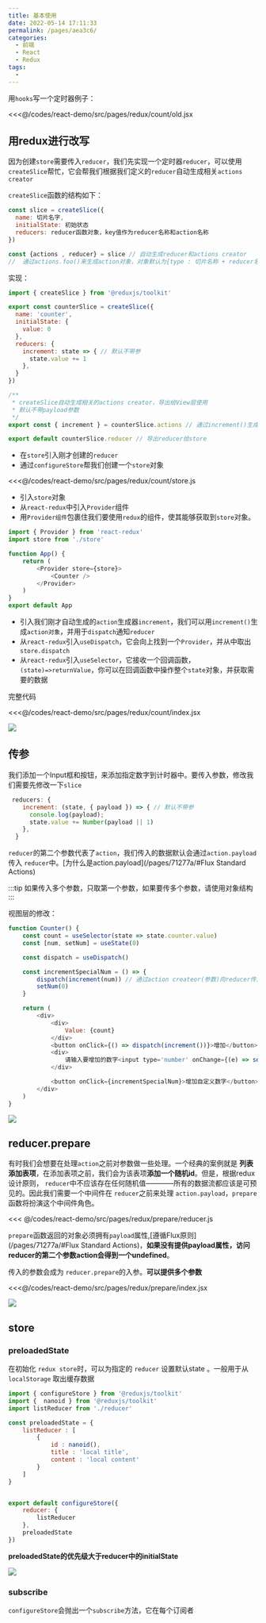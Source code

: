 ```yaml
---
title: 基本使用
date: 2022-05-14 17:11:33
permalink: /pages/aea3c6/
categories:
  - 前端
  - React
  - Redux
tags:
  - 
---
```


用`hooks`写一个定时器例子：

<<<@/codes/react-demo/src/pages/redux/count/old.jsx

## 用redux进行改写

因为创建`store`需要传入`reducer`，我们先实现一个定时器`reducer`，可以使用`createSlice`帮忙，它会帮我们根据我们定义的`reducer`自动生成相关`actions creator`

`createSlice`函数的结构如下：

```js
const slice = createSlice({
  name: 切片名字,
  initialState: 初始状态
  reducers: reducer函数对象，key值作为reducer名称和action名称
})

const {actions , reducer} = slice // 自动生成reducer和actions creator
//  通过actions.foo()来生成action对象，对象默认为{type : 切片名称 + reducer名称}
```

实现：

```js
import { createSlice } from '@reduxjs/toolkit'

export const counterSlice = createSlice({
  name: 'counter',
  initialState: {
    value: 0
  },
  reducers: {
    increment: state => { // 默认不带参
      state.value += 1
    },
  }
})

/**
 * createSlice自动生成相关的actions creator，导出给View层使用
 * 默认不带payload参数
 */
export const { increment } = counterSlice.actions // 通过increment()生成action

export default counterSlice.reducer // 导出reducer给store
```


-   在`store`引入刚才创建的`reducer`
-   通过`configureStore`帮我们创建一个`store`对象

<<<@/codes/react-demo/src/pages/redux/count/store.js

-   引入`store`对象
-   从`react-redux`中引入`Provider`组件
-   用`Provider组件`包裹住我们要使用`redux`的组件，使其能够获取到`store`对象。

```js
import { Provider } from 'react-redux'
import store from './store'

function App() {
    return (
        <Provider store={store}>
            <Counter />
        </Provider>
    )
}
export default App
```

-   引入我们刚才自动生成的`action`生成器`increment`，我们可以用`increment()`生成`action对象`，并用于`dispatch`通知`reducer`
-   从`react-redux`引入`useDispatch`，它会向上找到一个`Provider`，并从中取出`store.dispatch`
-   从`react-redux`引入`useSelector`，它接收一个回调函数，`(state)=>returnValue`，你可以在回调函数中操作整个`state`对象，并获取需要的数据

完整代码

<<<@/codes/react-demo/src/pages/redux/count/index.jsx

![](https://linyc.oss-cn-beijing.aliyuncs.com/redux.gif)

## 传参

我们添加一个Input框和按钮，来添加指定数字到计时器中。要传入参数，修改我们需要先修改一下`slice`

```javascript
 reducers: {
    increment: (state, { payload }) => { // 默认不带参
      console.log(payload);
      state.value += Number(payload || 1)
    },
  }
```

`reducer`的第二个参数代表了`action`，我们传入的数据默认会通过`action.payload`传入 `reducer`中。[为什么是action.payload](/pages/71277a/#Flux Standard Actions)

:::tip
如果传入多个参数，只取第一个参数，如果要传多个参数，请使用对象结构
:::

视图层的修改：

```js
function Counter() {
    const count = useSelector(state => state.counter.value)
    const [num, setNum] = useState(0) 

    const dispatch = useDispatch()

    const incrementSpecialNum = () => {
        dispatch(increment(num)) // 通过action createor(参数)向reducer传入参数，参数会存放在action.payload中
        setNum(0)
    }

    return (
        <div>
            <div>
                Value: {count}
            </div>
            <button onClick={() => dispatch(increment())}>增加</button>
            <div>
                请输入要增加的数字<input type='number' onChange={(e) => setNum(Number(e.target.value))} />
            </div>

            <button onClick={incrementSpecialNum}>增加自定义数字</button>
        </div>
    )
}
```

![](https://linyc.oss-cn-beijing.aliyuncs.com/redux-params.gif)

## reducer.prepare

有时我们会想要在处理`action`之前对参数做一些处理。一个经典的案例就是 **列表添加表项**，在添加表项之前，我们会为该表项**添加一个随机id**。但是，根据redux设计原则， `reducer`中不应该存在任何随机值————所有的数据流都应该是可预见的。因此我们需要一个中间件在 `reducer`之前来处理 `action.payload`，`prepare`函数将扮演这个中间件角色。

<<< @/codes/react-demo/src/pages/redux/prepare/reducer.js

`prepare`函数返回的对象必须拥有`payload`属性,[遵循Flux原则](/pages/71277a/#Flux Standard Actions)，**如果没有提供payload属性，访问reducer的第二个参数action会得到一个undefined**。

传入的参数会成为 `reducer.prepare`的入参。**可以提供多个参数**

<<<@/codes/react-demo/src/pages/redux/prepare/index.jsx

![](https://linyc.oss-cn-beijing.aliyuncs.com/redux-prepare.gif)

## store

### preloadedState

在初始化 `redux store`时，可以为指定的 `reducer` 设置默认state 。一般用于从 `localStorage` 取出缓存数据

```js
import { configureStore } from '@reduxjs/toolkit'
import {  nanoid } from '@reduxjs/toolkit'
import listReducer from './reducer'

const preloadedState = {
    listReducer : [
        {
            id : nanoid(),
            title : 'local title',
            content : 'local content'
        }
    ]
}


export default configureStore({
    reducer: {
        listReducer
    },
    preloadedState
})
```

**preloadedState的优先级大于reducer中的initialState**

![](https://linyc.oss-cn-beijing.aliyuncs.com/20220516165325.png)

### subscribe

`configureStore`会抛出一个`subscribe`方法，它在每个订阅者
